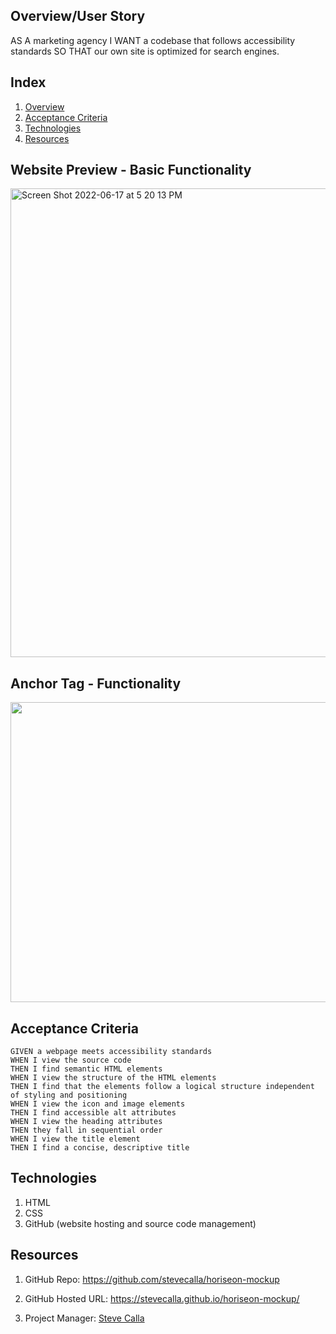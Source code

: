 
## Overview/User Story

AS A marketing agency I WANT a codebase that follows accessibility standards SO THAT our own site is optimized for search engines.

## Index

<!-- <details><summary></summary> -->

1. [Overview](#overview)
3. [Acceptance Criteria](#acceptance)
4. [Technologies](#technologies)
6. [Resources](#resources)

## Website Preview - Basic Functionality

<img width="750" alt="Screen Shot 2022-06-17 at 5 20 13 PM" src="https://user-images.githubusercontent.com/72281855/174411883-c10ee9cd-9e4b-4068-9ea4-1ab8a9f2ec59.png">

## Anchor Tag - Functionality

<img src="https://media.giphy.com/media/nZ4yw85dPY1Esll4vA/giphy-downsized-large.gif" width="640" height="480">

## Acceptance Criteria

```
GIVEN a webpage meets accessibility standards
WHEN I view the source code
THEN I find semantic HTML elements
WHEN I view the structure of the HTML elements
THEN I find that the elements follow a logical structure independent of styling and positioning
WHEN I view the icon and image elements
THEN I find accessible alt attributes
WHEN I view the heading attributes
THEN they fall in sequential order
WHEN I view the title element
THEN I find a concise, descriptive title
```
## Technologies

1. HTML
2. CSS
3. GitHub (website hosting and source code management)

## Resources

1. GitHub Repo: https://github.com/stevecalla/horiseon-mockup

2. GitHub Hosted URL: https://stevecalla.github.io/horiseon-mockup/

3. Project Manager: [Steve Calla](https://github.com/stevecalla)
